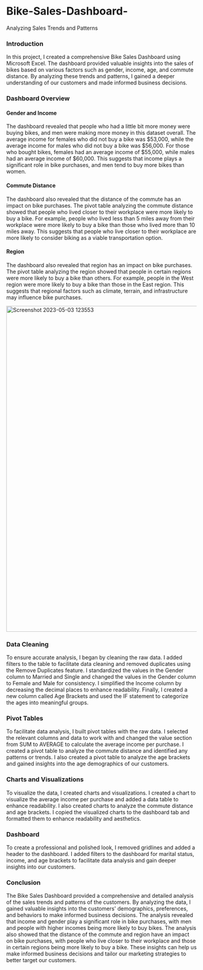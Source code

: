 # Bike-Sales-Dashboard-
Analyzing Sales Trends and Patterns

### Introduction
In this project, I created a comprehensive Bike Sales Dashboard using Microsoft Excel. The dashboard provided valuable insights into the sales of bikes based on various factors such as gender, income, age, and commute distance. By analyzing these trends and patterns, I gained a deeper understanding of our customers and made informed business decisions.
### Dashboard Overview

#### Gender and Income
The dashboard revealed that people who had a little bit more money were buying bikes, and men were making more money in this dataset overall. The average income for females who did not buy a bike was $53,000, while the average income for males who did not buy a bike was $56,000. For those who bought bikes, females had an average income of $55,000, while males had an average income of $60,000. This suggests that income plays a significant role in bike purchases, and men tend to buy more bikes than women.
#### Commute Distance
The dashboard also revealed that the distance of the commute has an impact on bike purchases. The pivot table analyzing the commute distance showed that people who lived closer to their workplace were more likely to buy a bike. For example, people who lived less than 5 miles away from their workplace were more likely to buy a bike than those who lived more than 10 miles away. This suggests that people who live closer to their workplace are more likely to consider biking as a viable transportation option.
#### Region
The dashboard also revealed that region has an impact on bike purchases. The pivot table analyzing the region showed that people in certain regions were more likely to buy a bike than others. For example, people in the West region were more likely to buy a bike than those in the East region. This suggests that regional factors such as climate, terrain, and infrastructure may influence bike purchases.

<img width="859" alt="Screenshot 2023-05-03 123553" src="https://user-images.githubusercontent.com/94572320/236030946-b44c4d6c-c20c-4a8a-961b-a2d90c91b20d.png">


### Data Cleaning
To ensure accurate analysis, I began by cleaning the raw data. I added filters to the table to facilitate data cleaning and removed duplicates using the Remove Duplicates feature. I standardized the values in the Gender column to Married and Single and changed the values in the Gender column to Female and Male for consistency. I simplified the Income column by decreasing the decimal places to enhance readability. Finally, I created a new column called Age Brackets and used the IF statement to categorize the ages into meaningful groups.

### Pivot Tables
To facilitate data analysis, I built pivot tables with the raw data. I selected the relevant columns and data to work with and changed the value section from SUM to AVERAGE to calculate the average income per purchase. I created a pivot table to analyze the commute distance and identified any patterns or trends. I also created a pivot table to analyze the age brackets and gained insights into the age demographics of our customers.

### Charts and Visualizations
To visualize the data, I created charts and visualizations. I created a chart to visualize the average income per purchase and added a data table to enhance readability. I also created charts to analyze the commute distance and age brackets. I copied the visualized charts to the dashboard tab and formatted them to enhance readability and aesthetics.

### Dashboard
To create a professional and polished look, I removed gridlines and added a header to the dashboard. I added filters to the dashboard for marital status, income, and age brackets to facilitate data analysis and gain deeper insights into our customers.

### Conclusion
The Bike Sales Dashboard provided a comprehensive and detailed analysis of the sales trends and patterns of the customers. By analyzing the data, I gained valuable insights into the customers' demographics, preferences, and behaviors to make informed business decisions. The analysis revealed that income and gender play a significant role in bike purchases, with men and people with higher incomes being more likely to buy bikes. The analysis also showed that the distance of the commute and region have an impact on bike purchases, with people who live closer to their workplace and those in certain regions being more likely to buy a bike. These insights can help us make informed business decisions and tailor our marketing strategies to better target our customers.



